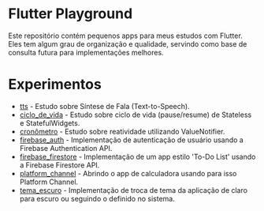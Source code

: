 Flutter Playground
====================

Este repositório contém pequenos apps para meus estudos com Flutter.
Eles tem algum grau de organização e qualidade, servindo como base de consulta futura para implementações melhores.

Experimentos
============

- [tts](./tts) - Estudo sobre Síntese de Fala (Text-to-Speech).
- [ciclo_de_vida](./ciclo_de_vida) - Estudo sobre ciclo de vida (pause/resume) de Stateless e StatefulWidgets.
- [cronômetro](./cronometro) - Estudo sobre reatividade utilizando ValueNotifier.
- [firebase_auth](./firebase_auth) - Implementação de autenticação de usuário usando a Firebase Authentication API.
- [firebase_firestore](./firebase_firestore) - Implementação de um app estilo 'To-Do List' usando a Firebase Firestore API.
- [platform_channel](./platform_channel) - Abrindo o app de calculadora usando para isso Platform Channel.
- [tema_escuro](./tema_escuro) - Implementação de troca de tema da aplicação de claro para escuro ou seguindo o definido no sistema.


